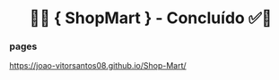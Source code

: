 <h1 align="center"> 
	  🚀✅ { ShopMart } - Concluído ✅🚀
</h1>

### pages
https://joao-vitorsantos08.github.io/Shop-Mart/
